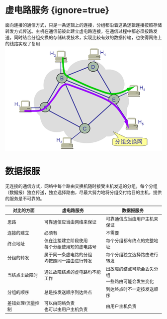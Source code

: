 # 虚电路服务 {ignore=true}
面向连接的通信方式，只是一条逻辑上的连接，分组都沿着这条逻辑连接按照存储转发方式传送。主机在通信前彼此建立虚电路连接，在通信过程中都必须按路发送，同时结合分组交换的存储转发技术，实现比较有效的数据传输，也使得网络上的线路实现了复用
![](/.src/pic/虚电路.png)

# 数据报服
无连接的通信方式，网络中每个路由交换机随时接受主机发送的分组，每个分组（数据报）独立传送，独立选择路由，尽最大努力地将分组交付给目的主机，提供的服务是不可靠的。


|对比的方面|	虚电路服务	|数据报服务|
|-|-|-|
|思路|	可靠通信应当由网络来保证	|可靠通信应当由用户主机来保证|
|连接的建立|	必须有	|不需要|
|终点地址|	仅在连接建立阶段使用<br />每个分组使用短的虚电路号	|每个分组都有终点的完整地址|
|分组的转发|	属于同一条虚电路的分组<br />均按照同一路由进行转发	|每个分组独立选择路由进行转发|
|当结点出故障时|	通过故障结点的虚电路均不能工作	|出故障的结点可能会丢失分组<br />一些路由可能会发生变化|
|分组的顺序|	总是按发送顺序到达终点	|到达终点时不一定按发送顺序|
|差错处理/流量控制|	可以由网络负责<br />也可以由用户主机负责	|由用户主机负责|
